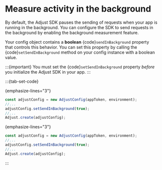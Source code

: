 # Measure activity in the background

By default, the Adjust SDK pauses the sending of requests when your app is running in the background. You can configure the SDK to send requests in the background by enabling the background measurement feature.

Your config object contains a **boolean** {code}`sendInBackground` property that controls this behavior. You can set this property by calling the {code}`setSendInBackground` method on your config instance with a boolean value.

:::{important}
You must set the {code}`setSendInBackground` property _before_ you initialize the Adjust SDK in your app.
:::

:::{tab-set-code}

{emphasize-lines="3"}
```js
const adjustConfig = new AdjustConfig(appToken, environment);
//...
adjustConfig.setSendInBackground(true);
//...
Adjust.create(adjustConfig);
```

{emphasize-lines="3"}
```ts
const adjustConfig = new AdjustConfig(appToken, environment);
//...
adjustConfig.setSendInBackground(true);
//...
Adjust.create(adjustConfig);
```
:::

